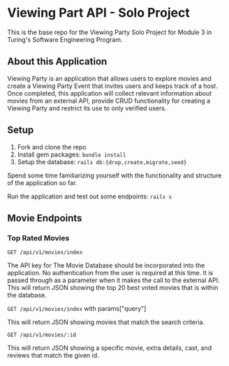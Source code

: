 # Viewing Part API - Solo Project

This is the base repo for the Viewing Party Solo Project for Module 3 in Turing's Software Engineering Program. 

## About this Application

Viewing Party is an application that allows users to explore movies and create a Viewing Party Event that invites users and keeps track of a host. Once completed, this application will collect relevant information about movies from an external API, provide CRUD functionality for creating a Viewing Party and restrict its use to only verified users. 

## Setup

1. Fork and clone the repo
2. Install gem packages: `bundle install`
3. Setup the database: `rails db:{drop,create,migrate,seed}`

Spend some time familiarizing yourself with the functionality and structure of the application so far.

Run the application and test out some endpoints: `rails s`

## Movie Endpoints

### Top Rated Movies

`GET /api/v1/movies/index`

The API key for The Movie Database should be incorporated into the application. No authentication from the user is required at this time. It is passed through as a parameter when it makes the call to the external API.
This will return JSON showing the top 20 best voted movies that is within the database.

`GET /api/v1/movies/index` with params["query"]

This will return JSON showing movies that match the search criteria.

`GET /api/v1/movies/:id` 

This will return JSON showing a specific movie, extra details, cast, and reviews that match the given id.
